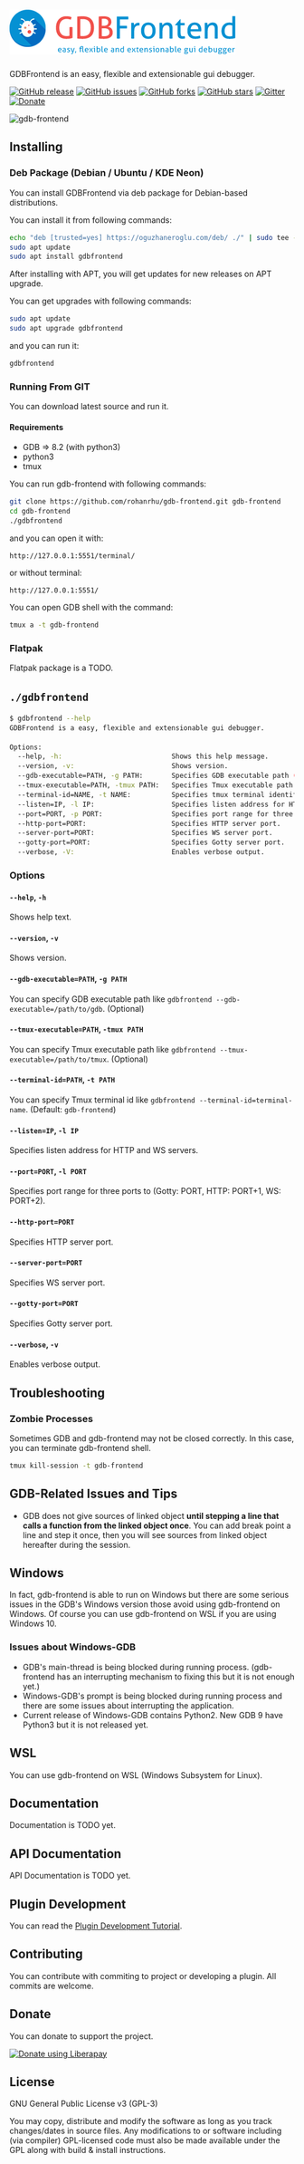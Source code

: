 # [![GDBFrontend Website](media/gdbfrontend.png)](https://oguzhaneroglu.com/projects/gdb-frontend/)
GDBFrontend is an easy, flexible and extensionable gui debugger.

[![GitHub release](https://img.shields.io/github/release/rohanrhu/gdb-frontend.svg?style=flat-square&color=informational)](https://github.com/rohanrhu/gdb-frontend/releases)
[![GitHub issues](https://img.shields.io/github/issues/rohanrhu/gdb-frontend?style=flat-square&color=red)](https://github.com/rohanrhu/gdb-frontend/issues)
[![GitHub forks](https://img.shields.io/github/forks/rohanrhu/gdb-frontend?style=flat-square)](https://github.com/rohanrhu/gdb-frontend/network)
[![GitHub stars](https://img.shields.io/github/stars/rohanrhu/gdb-frontend?style=flat-square)](https://github.com/rohanrhu/gdb-frontend/stargazers)
[![Gitter](https://img.shields.io/badge/chat-on%20gitter-blue.svg?style=flat-square&logo=gitter)](https://gitter.im/gdb-frontend/community?utm_source=badge&utm_medium=badge&utm_campaign=pr-badge)
[![Donate](https://img.shields.io/liberapay/receives/EvrenselKisilik.svg?logo=liberapay&style=flat-square&color=green)](https://liberapay.com/EvrenselKisilik/donate)

![gdb-frontend](https://oguzhaneroglu.com/static/images/gdbfrontend-ss6.png "GDBFrontend is an easy, flexible and extensionable gui debugger.")

## Installing 

### Deb Package (Debian / Ubuntu / KDE Neon)
You can install GDBFrontend via deb package for Debian-based distributions.

You can install it from following commands:
```bash
echo "deb [trusted=yes] https://oguzhaneroglu.com/deb/ ./" | sudo tee -a /etc/apt/sources.list > /dev/null
sudo apt update
sudo apt install gdbfrontend
```

After installing with APT, you will get updates for new releases on APT upgrade.

You can get upgrades with following commands:
```bash
sudo apt update
sudo apt upgrade gdbfrontend
```

and you can run it:
```bash
gdbfrontend
```

### Running From GIT
You can download latest source and run it.

#### Requirements
* GDB => 8.2 (with python3)
* python3
* tmux

You can run gdb-frontend with following commands:
```bash
git clone https://github.com/rohanrhu/gdb-frontend.git gdb-frontend
cd gdb-frontend
./gdbfrontend
```

and you can open it with:

```
http://127.0.0.1:5551/terminal/
```

or without terminal:

```
http://127.0.0.1:5551/
```

You can open GDB shell with the command:

```bash
tmux a -t gdb-frontend
```

### Flatpak
Flatpak package is a TODO.

## `./gdbfrontend`
```bash
$ gdbfrontend --help
GDBFrontend is a easy, flexible and extensionable gui debugger.

Options:
  --help, -h:                           Shows this help message.
  --version, -v:                        Shows version.
  --gdb-executable=PATH, -g PATH:       Specifies GDB executable path (Default is "gdb" command on PATH environment variable.)
  --tmux-executable=PATH, -tmux PATH:   Specifies Tmux executable path (Default is "tmux" command on PATH environment variable.)
  --terminal-id=NAME, -t NAME:          Specifies tmux terminal identifier name (Default is "gdb-frontend".)
  --listen=IP, -l IP:                   Specifies listen address for HTTP and WS servers.
  --port=PORT, -p PORT:                 Specifies port range for three ports to (Gotty: PORT, HTTP: PORT+1, WS: PORT+2).
  --http-port=PORT:                     Specifies HTTP server port.
  --server-port=PORT:                   Specifies WS server port.
  --gotty-port=PORT:                    Specifies Gotty server port.
  --verbose, -V:                        Enables verbose output.
```

### Options
#### `--help`, `-h`
Shows help text.

#### `--version`, `-v`
Shows version.

#### `--gdb-executable=PATH`, `-g PATH`
You can specify GDB executable path like `gdbfrontend --gdb-executable=/path/to/gdb`. (Optional)

#### `--tmux-executable=PATH`, `-tmux PATH`
You can specify Tmux executable path like `gdbfrontend --tmux-executable=/path/to/tmux`. (Optional)

#### `--terminal-id=PATH`, `-t PATH`
You can specify Tmux terminal id like `gdbfrontend --terminal-id=terminal-name`. (Default: `gdb-frontend`)

#### `--listen=IP`, `-l IP`
Specifies listen address for HTTP and WS servers.

#### `--port=PORT`, `-l PORT`
Specifies port range for three ports to (Gotty: PORT, HTTP: PORT+1, WS: PORT+2).

#### `--http-port=PORT`
Specifies HTTP server port.

#### `--server-port=PORT`
Specifies WS server port.

#### `--gotty-port=PORT`
Specifies Gotty server port.

#### `--verbose`, `-v`
Enables verbose output.

## Troubleshooting
### Zombie Processes
Sometimes GDB and gdb-frontend may not be closed correctly. In this case, you can terminate gdb-frontend shell.

```bash
tmux kill-session -t gdb-frontend
```

## GDB-Related Issues and Tips
* GDB does not give sources of linked object **until stepping a line that calls a function from the linked object once**.
You can add break point a line and step it once, then you will see sources from linked object hereafter during the session.

## Windows
In fact, gdb-frontend is able to run on Windows but there are some serious issues in the GDB's Windows version those avoid using gdb-frontend on Windows. Of course you can use gdb-frontend on WSL if you are using Windows 10.

### Issues about Windows-GDB

* GDB's main-thread is being blocked during running process. (gdb-frontend has an interrupting mechanism to fixing this but it is not enough yet.)
* Windows-GDB's prompt is being blocked during running process and there are some issues about interrupting the application.
* Current release of Windows-GDB contains Python2. New GDB 9 have Python3 but it is not released yet.

## WSL
You can use gdb-frontend on WSL (Windows Subsystem for Linux).

## Documentation
Documentation is TODO yet.

## API Documentation
API Documentation is TODO yet.

## Plugin Development
You can read the [Plugin Development Tutorial](https://github.com/rohanrhu/gdb-frontend/wiki/Plugin-Development-Tutorial).

## Contributing
You can contribute with commiting to project or developing a plugin. All commits are welcome.

## Donate
You can donate to support the project.

<a href="https://liberapay.com/EvrenselKisilik/donate"><img alt="Donate using Liberapay" src="https://liberapay.com/assets/widgets/donate.svg"></a>

## License
GNU General Public License v3 (GPL-3)

You may copy, distribute and modify the software as long as you track changes/dates in source files. Any modifications to or software including (via compiler) GPL-licensed code must also be made available under the GPL along with build & install instructions.